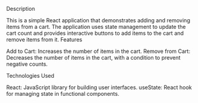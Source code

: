 Description

This is a simple React application that demonstrates adding and removing items from a cart. The application uses state management to update the cart count and provides interactive buttons to add items to the cart and remove items from it.
Features

  Add to Cart: Increases the number of items in the cart.
  Remove from Cart: Decreases the number of items in the cart, with a condition to prevent negative counts.

Technologies Used

  React: JavaScript library for building user interfaces.
  useState: React hook for managing state in functional components.
